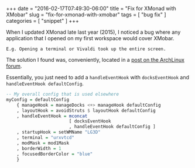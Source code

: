 +++
date = "2016-02-17T07:49:30-06:00"
title = "Fix for XMonad with XMobar"
slug = "fix-for-xmonad-with-xmobar"
tags = [ "bug fix" ]
categories = [ "snippet" ]
+++

When I updated XMonad late last year (2015), I noticed a bug where any
application that I opened on my first workspace would cover XMobar.

    E.g. Opening a terminal or Vivaldi took up the entire screen.

The solution I found was, conveniently, located in a [post on the ArchLinux
forum](https://bbs.archlinux.org/viewtopic.php?id=206890).

Essentially, you just need to add a `handleEventHook` with `docksEventHook`
and `handleEventHook defaultConfig`.

```haskell
-- My overall config that is used elsewhere
myConfig = defaultConfig
    { manageHook = manageDocks <+> manageHook defaultConfig
    , layoutHook = avoidStruts $ layoutHook defaultConfig
    , handleEventHook = mconcat
                        [ docksEventHook
                        , handleEventHook defaultConfig ]
    , startupHook = setWMName "LG3D"
    , terminal = "urxvtcd"
    , modMask = mod1Mask
    , borderWidth = 1
    , focusedBorderColor = "blue"
    }
```

